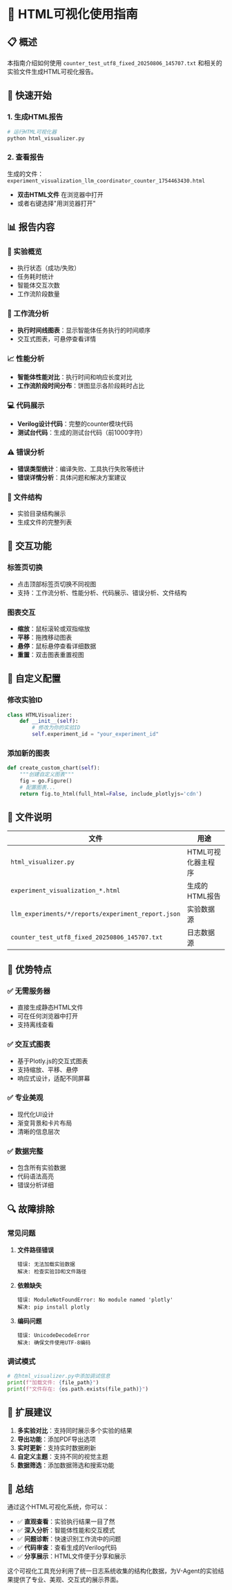 # 🎯 HTML可视化使用指南

## 📋 概述

本指南介绍如何使用 `counter_test_utf8_fixed_20250806_145707.txt` 和相关的实验文件生成HTML可视化报告。

## 🚀 快速开始

### 1. 生成HTML报告

```bash
# 运行HTML可视化器
python html_visualizer.py
```

### 2. 查看报告

生成的文件：`experiment_visualization_llm_coordinator_counter_1754463430.html`

- **双击HTML文件** 在浏览器中打开
- 或者右键选择"用浏览器打开"

## 📊 报告内容

### 🎯 实验概览
- 执行状态（成功/失败）
- 任务耗时统计
- 智能体交互次数
- 工作流阶段数量

### 🔄 工作流分析
- **执行时间线图表**：显示智能体任务执行的时间顺序
- 交互式图表，可悬停查看详情

### 📈 性能分析
- **智能体性能对比**：执行时间和响应长度对比
- **工作流阶段时间分布**：饼图显示各阶段耗时占比

### 💻 代码展示
- **Verilog设计代码**：完整的counter模块代码
- **测试台代码**：生成的测试台代码（前1000字符）

### ⚠️ 错误分析
- **错误类型统计**：编译失败、工具执行失败等统计
- **错误详情分析**：具体问题和解决方案建议

### 📁 文件结构
- 实验目录结构展示
- 生成文件的完整列表

## 🎨 交互功能

### 标签页切换
- 点击顶部标签页切换不同视图
- 支持：工作流分析、性能分析、代码展示、错误分析、文件结构

### 图表交互
- **缩放**：鼠标滚轮或双指缩放
- **平移**：拖拽移动图表
- **悬停**：鼠标悬停查看详细数据
- **重置**：双击图表重置视图

## 🔧 自定义配置

### 修改实验ID
```python
class HTMLVisualizer:
    def __init__(self):
        # 修改为你的实验ID
        self.experiment_id = "your_experiment_id"
```

### 添加新的图表
```python
def create_custom_chart(self):
    """创建自定义图表"""
    fig = go.Figure()
    # 配置图表...
    return fig.to_html(full_html=False, include_plotlyjs='cdn')
```

## 📁 文件说明

| 文件 | 用途 |
|------|------|
| `html_visualizer.py` | HTML可视化器主程序 |
| `experiment_visualization_*.html` | 生成的HTML报告 |
| `llm_experiments/*/reports/experiment_report.json` | 实验数据源 |
| `counter_test_utf8_fixed_20250806_145707.txt` | 日志数据源 |

## 🎯 优势特点

### ✅ 无需服务器
- 直接生成静态HTML文件
- 可在任何浏览器中打开
- 支持离线查看

### ✅ 交互式图表
- 基于Plotly.js的交互式图表
- 支持缩放、平移、悬停
- 响应式设计，适配不同屏幕

### ✅ 专业美观
- 现代化UI设计
- 渐变背景和卡片布局
- 清晰的信息层次

### ✅ 数据完整
- 包含所有实验数据
- 代码语法高亮
- 错误分析详细

## 🔍 故障排除

### 常见问题

1. **文件路径错误**
   ```
   错误: 无法加载实验数据
   解决: 检查实验ID和文件路径
   ```

2. **依赖缺失**
   ```
   错误: ModuleNotFoundError: No module named 'plotly'
   解决: pip install plotly
   ```

3. **编码问题**
   ```
   错误: UnicodeDecodeError
   解决: 确保文件使用UTF-8编码
   ```

### 调试模式
```python
# 在html_visualizer.py中添加调试信息
print(f"加载文件: {file_path}")
print(f"文件存在: {os.path.exists(file_path)}")
```

## 📝 扩展建议

1. **多实验对比**：支持同时展示多个实验的结果
2. **导出功能**：添加PDF导出选项
3. **实时更新**：支持实时数据刷新
4. **自定义主题**：支持不同的视觉主题
5. **数据筛选**：添加数据筛选和搜索功能

## 🎉 总结

通过这个HTML可视化系统，你可以：

- ✅ **直观查看**：实验执行结果一目了然
- ✅ **深入分析**：智能体性能和交互模式
- ✅ **问题诊断**：快速识别工作流中的问题
- ✅ **代码审查**：查看生成的Verilog代码
- ✅ **分享展示**：HTML文件便于分享和展示

这个可视化工具充分利用了统一日志系统收集的结构化数据，为V-Agent的实验结果提供了专业、美观、交互式的展示界面。 